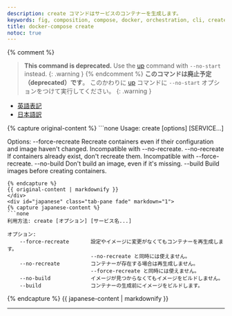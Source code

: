 ```yaml
---
description: create コマンドはサービスのコンテナーを生成します。
keywords: fig, composition, compose, docker, orchestration, cli, create
title: docker-compose create
notoc: true
---
```


{% comment %}
> **This command is deprecated.** Use the [up](up.md) command with `--no-start`
instead.
{: .warning }
{% endcomment %}
> **このコマンドは廃止予定（deprecated）です**。
> このかわりに [up](up.md) コマンドに `--no-start` オプションをつけて実行してください。
{: .warning }

<ul class="nav nav-tabs">
  <li class="active"><a data-toggle="tab" href="#origin">英語表記</a></li>
  <li><a data-toggle="tab" href="#japanese">日本語訳</a></li>
</ul>
<div class="tab-content">
  <div id="origin" class="tab-pane fade in active">
{% capture original-content %}
```none
Usage: create [options] [SERVICE...]

Options:
    --force-recreate       Recreate containers even if their configuration and
                           image haven't changed. Incompatible with --no-recreate.
    --no-recreate          If containers already exist, don't recreate them.
                           Incompatible with --force-recreate.
    --no-build             Don't build an image, even if it's missing.
    --build                Build images before creating containers.
```
{% endcapture %}
{{ original-content | markdownify }}
</div>
<div id="japanese" class="tab-pane fade" markdown="1">
{% capture japanese-content %}
```none
利用方法: create [オプション] [サービス名...]

オプション:
    --force-recreate       設定やイメージに変更がなくてもコンテナーを再生成します。
                           --no-recreate と同時には使えません。
    --no-recreate          コンテナーが存在する場合は再生成しません。
                           --force-recreate と同時には使えません。
    --no-build             イメージが見つからなくてもイメージをビルドしません。
    --build                コンテナーの生成前にイメージをビルドします。
```
{% endcapture %}
{{ japanese-content | markdownify }}
</div>
<hr>
</div>
